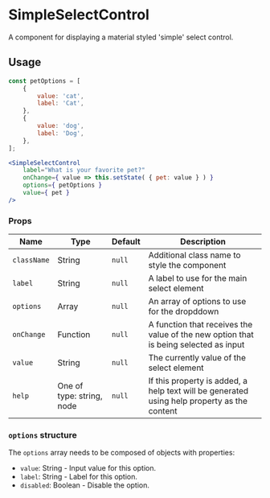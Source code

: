 SimpleSelectControl
===

A component for displaying a material styled 'simple' select control.

## Usage

```jsx
const petOptions = [
	{
		value: 'cat',
		label: 'Cat',
	},
	{
		value: 'dog',
		label: 'Dog',
	},
];

<SimpleSelectControl
	label="What is your favorite pet?"
	onChange={ value => this.setState( { pet: value } ) }
	options={ petOptions }
	value={ pet }
/>
```

### Props

Name | Type | Default | Description
--- | --- | --- | ---
`className` | String | `null` | Additional class name to style the component
`label` | String | `null` | A label to use for the main select element
`options` | Array | `null` | An array of options to use for the dropddown
`onChange` | Function | `null` | A function that receives the value of the new option that is being selected as input
`value` | String | `null` | The currently value of the select element
`help` | One of type: string, node | `null` | If this property is added, a help text will be generated using help property as the content

### `options` structure

The `options` array needs to be composed of objects with properties:

- `value`: String - Input value for this option.
- `label`: String - Label for this option.
- `disabled`: Boolean - Disable the option.
